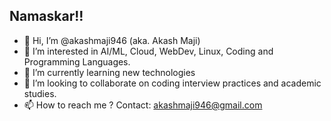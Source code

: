 ## Namaskar!!
- 👋 Hi, I’m @akashmaji946 (aka. Akash Maji)
- 👀 I’m interested in AI/ML, Cloud, WebDev, Linux, Coding and Programming Languages.
- 🌱 I’m currently learning new technologies
- 💞️ I’m looking to collaborate on coding interview practices and academic studies.
- 📫 How to reach me ? Contact: akashmaji946@gmail.com

<!---
akashmaji946/akashmaji946 is a ✨ special ✨ repository because its `README.md` (this file) appears on your GitHub profile.
You can click the Preview link to take a look at your changes.
--->
